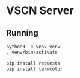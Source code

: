 # VSCN Server

## Running

```bash
python3 -m venv venv
. venv/bin/activate

pip install requests
pip install termcolor
```